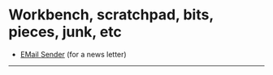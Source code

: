 # Workbench, scratchpad, bits, pieces, junk, etc

- [EMail Sender](EMAIL_SENDER.md) (for a news letter)

---
